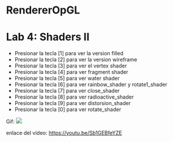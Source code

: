 # RendererOpGL

# Lab 4: Shaders II


- Presionar la tecla [1] para ver la version filled
- Presionar la tecla [2] para ver la version wireframe
- Presionar la tecla [3] para ver el vertex shader
- Presionar la tecla [4] para ver fragment shader
- Presionar la tecla [5] para ver water shader
- Presionar la tecla [6] para ver rainbow_shader y rotate1_shader
- Presionar la tecla [7] para ver close_shader
- Presionar la tecla [8] para ver radioactive_shader 
- Presionar la tecla [9] para ver distorsion_shader
- Presionar la tecla [0] para ver rotate_shader
 
Gif: 
![](./lab4.gif)

enlace del vídeo: 
https://youtu.be/Sb1GEBfeYZE